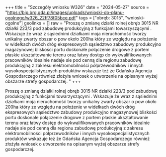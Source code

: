 +++
title = "Szczegóły wniosku W326"
date = "2024-05-27"
source = "https://bip.brg.gda.pl/images/uploads/wnioski-do-planu-ogolnego/w326_22ff78f05bce.pdf"
tags = ["obręb: 3015", "wnioski-ogolne"]
geolinks = []
raw = "Proszę o zmianę działki rolnej obręb 3015 NR działki 223/3 pod zabudowę produkcyjną z funkcjami towarzyszącymi . Wskazuje że wraz z sąsiednimi działkami moja nieruchomość tworzy unikalny zwarty obszar o pow około 200ha który ze względu na położenie w widełkach dwóch dróg ekspresowych sąsiedztwo zabudowy produkcyjno magazynowej bliskości portu doskonałe połączenie drogowe z portem płaskie ukształtowanie terenu oraz łatwy dostęp do wykwalifikowanych pracowników idealnie nadaje sie pod cenną dla regionu zabudowę produkcyjną z zakresu elektromobilności półprzewodników i innych wysokospecjalistycznych produktów wskazuje też że Gdańska Agencja Gospodarczego również złożyła wniosek o utworzenie na opisanym wyżej obszarze strefy gospodarczej. "
+++

Proszę o zmianę działki rolnej obręb 3015 NR działki 223/3 pod zabudowę
produkcyjną z funkcjami towarzyszącymi . Wskazuje że wraz z sąsiednimi działkami moja
nieruchomość tworzy unikalny zwarty obszar o pow około 200ha który ze względu na położenie
w widełkach dwóch dróg ekspresowych sąsiedztwo zabudowy produkcyjno magazynowej
bliskości portu doskonałe połączenie drogowe z portem płaskie ukształtowanie terenu oraz łatwy
dostęp do wykwalifikowanych pracowników idealnie nadaje sie pod cenną dla regionu zabudowę
produkcyjną z zakresu elektromobilności półprzewodników i innych wysokospecjalistycznych
produktów wskazuje też że Gdańska Agencja Gospodarczego również złożyła wniosek o
utworzenie na opisanym wyżej obszarze strefy gospodarczej.



